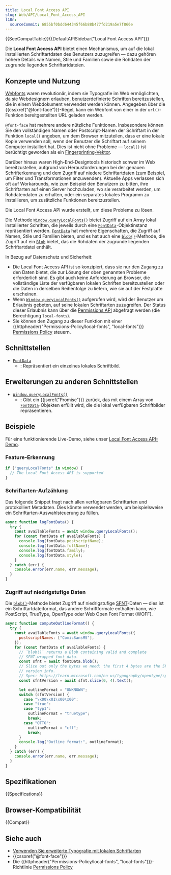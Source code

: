```yaml
---
title: Local Font Access API
slug: Web/API/Local_Font_Access_API
l10n:
  sourceCommit: 6855bf0bdd644345f66b88b477fd219a5e7f866e
---
```


{{SeeCompatTable}}{{DefaultAPISidebar("Local Font Access API")}}

Die **Local Font Access API** bietet einen Mechanismus, um auf die lokal installierten Schriftartdaten des Benutzers zuzugreifen — dazu gehören höhere Details wie Namen, Stile und Familien sowie die Rohdaten der zugrunde liegenden Schriftartdateien.

## Konzepte und Nutzung

[Webfonts](/de/docs/Learn_web_development/Core/Text_styling/Web_fonts) waren revolutionär, indem sie Typografie im Web ermöglichten, da sie Webdesignern erlauben, benutzerdefinierte Schriften bereitzustellen, die in einem Webdokument verwendet werden können. Angegeben über die {{cssxref("@font-face")}}-Regel, kann ein Webfont von einer in der `url()`-Funktion bereitgestellten URL geladen werden.

`@font-face` hat mehrere andere nützliche Funktionen. Insbesondere können Sie den vollständigen Namen oder Postscript-Namen der Schriftart in der Funktion `local()` angeben, um dem Browser mitzuteilen, dass er eine lokale Kopie verwenden soll, wenn der Benutzer die Schriftart auf seinem Computer installiert hat. Dies ist nicht ohne Probleme — `local()` ist berüchtigt geworden als ein [Fingerprinting-Vektor](https://developer.chrome.com/docs/capabilities/web-apis/local-fonts#local_fonts_as_fingerprint_vector).

Darüber hinaus waren High-End-Designtools historisch schwer im Web bereitzustellen, aufgrund von Herausforderungen bei der genauen Schrifterkennung und dem Zugriff auf niedere Schriftartdaten (zum Beispiel, um Filter und Transformationen anzuwenden). Aktuelle Apps verlassen sich oft auf Workarounds, wie zum Beispiel den Benutzern zu bitten, ihre Schriftarten auf einen Server hochzuladen, wo sie verarbeitet werden, um Rohdatendaten zu erhalten, oder ein separates lokales Programm zu installieren, um zusätzliche Funktionen bereitzustellen.

Die Local Font Access API wurde erstellt, um diese Probleme zu lösen.

Die Methode [`Window.queryLocalFonts()`](/de/docs/Web/API/Window/queryLocalFonts) bietet Zugriff auf ein Array lokal installierter Schriften, die jeweils durch eine [`FontData`](/de/docs/Web/API/FontData)-Objektinstanz repräsentiert werden. [`FontData`](/de/docs/Web/API/FontData) hat mehrere Eigenschaften, die Zugriff auf Namen, Stile und Familien bieten, und es hat auch eine [`blob()`](/de/docs/Web/API/FontData/blob)-Methode, die Zugriff auf ein [`Blob`](/de/docs/Web/API/Blob) bietet, das die Rohdaten der zugrunde liegenden Schriftartdatei enthält.

In Bezug auf Datenschutz und Sicherheit:

- Die Local Font Access API ist so konzipiert, dass sie nur den Zugang zu den Daten bietet, die zur Lösung der oben genannten Probleme erforderlich sind. Es gibt auch keine Anforderung an Browser, die vollständige Liste der verfügbaren lokalen Schriften bereitzustellen oder die Daten in derselben Reihenfolge zu liefern, wie sie auf der Festplatte erscheinen.
- Wenn [`Window.queryLocalFonts()`](/de/docs/Web/API/Window/queryLocalFonts) aufgerufen wird, wird der Benutzer um Erlaubnis gebeten, auf seine lokalen Schriftarten zuzugreifen. Der Status dieser Erlaubnis kann über die [Permissions API](/de/docs/Web/API/Permissions_API) abgefragt werden (die Berechtigung `local-fonts`).
- Sie können den Zugang zu dieser Funktion mit einer {{httpheader("Permissions-Policy/local-fonts", "local-fonts")}} [Permissions Policy](/de/docs/Web/HTTP/Guides/Permissions_Policy) steuern.

## Schnittstellen

- [`FontData`](/de/docs/Web/API/FontData)
  - : Repräsentiert ein einzelnes lokales Schriftbild.

## Erweiterungen zu anderen Schnittstellen

- [`Window.queryLocalFonts()`](/de/docs/Web/API/Window/queryLocalFonts)
  - : Gibt ein {{jsxref("Promise")}} zurück, das mit einem Array von [`FontData`](/de/docs/Web/API/FontData)-Objekten erfüllt wird, die die lokal verfügbaren Schriftbilder repräsentieren.

## Beispiele

Für eine funktionierende Live-Demo, siehe unser [Local Font Access API-Demo](https://mdn.github.io/dom-examples/local-font-access/).

### Feature-Erkennung

```js
if ("queryLocalFonts" in window) {
  // The Local Font Access API is supported
}
```

### Schriftarten-Aufzählung

Das folgende Snippet fragt nach allen verfügbaren Schriftarten und protokolliert Metadaten. Dies könnte verwendet werden, um beispielsweise ein Schriftarten-Auswahlsteuerung zu füllen.

```js
async function logFontData() {
  try {
    const availableFonts = await window.queryLocalFonts();
    for (const fontData of availableFonts) {
      console.log(fontData.postscriptName);
      console.log(fontData.fullName);
      console.log(fontData.family);
      console.log(fontData.style);
    }
  } catch (err) {
    console.error(err.name, err.message);
  }
}
```

### Zugriff auf niedrigstufige Daten

Die [`blob()`](/de/docs/Web/API/FontData/blob)-Methode bietet Zugriff auf niedrigstufige [SFNT](https://en.wikipedia.org/wiki/SFNT)-Daten — dies ist ein Schriftartdateiformat, das andere Schriftformate enthalten kann, wie PostScript, TrueType, OpenType oder Web Open Font Format (WOFF).

```js
async function computeOutlineFormat() {
  try {
    const availableFonts = await window.queryLocalFonts({
      postscriptNames: ["ComicSansMS"],
    });
    for (const fontData of availableFonts) {
      // `blob()` returns a Blob containing valid and complete
      // SFNT-wrapped font data.
      const sfnt = await fontData.blob();
      // Slice out only the bytes we need: the first 4 bytes are the SFNT
      // version info.
      // Spec: https://learn.microsoft.com/en-us/typography/opentype/spec/otff#organization-of-an-opentype-font
      const sfntVersion = await sfnt.slice(0, 4).text();

      let outlineFormat = "UNKNOWN";
      switch (sfntVersion) {
        case "\x00\x01\x00\x00":
        case "true":
        case "typ1":
          outlineFormat = "truetype";
          break;
        case "OTTO":
          outlineFormat = "cff";
          break;
      }
      console.log("Outline format:", outlineFormat);
    }
  } catch (err) {
    console.error(err.name, err.message);
  }
}
```

## Spezifikationen

{{Specifications}}

## Browser-Kompatibilität

{{Compat}}

## Siehe auch

- [Verwenden Sie erweiterte Typografie mit lokalen Schriftarten](https://developer.chrome.com/docs/capabilities/web-apis/local-fonts)
- {{cssxref("@font-face")}}
- Die {{httpheader("Permissions-Policy/local-fonts", "local-fonts")}}-Richtlinie [Permissions Policy](/de/docs/Web/HTTP/Guides/Permissions_Policy)
